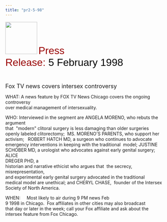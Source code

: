 ```yaml
---
title: "pr2-5-98"
---
```


  
<IMG SRC="/img/logo100.gif" HEIGHT="101" WIDTH="100" /> <FONT FACE="Arial,Helvetica"><FONT SIZE="+3"><FONT COLOR="#990000">Press<br />Release: </FONT><FONT COLOR="#000000">5 February 1998</FONT></FONT></FONT>  
  
  
&nbsp;<FONT SIZE="+1"></FONT>  
  


<FONT SIZE="+1">Fox TV news covers intersex controversy</FONT><FONT SIZE="+1"></FONT>  
  


WHAT: A news feature by FOX TV News Chicago covers the ongoing controversy  
over medical management of intersexuality.  
  


WHO: Interviewed in the segment are ANGELA MORENO, who rebuts the argument  
that&nbsp; "modern" clitoral surgery is less damaging than older surgeries  
openly labeled clitorectomy;&nbsp; MS. MORENO'S PARENTS, who support her  
activism;&nbsp;&nbsp; ROBERT HATCH MD, a surgeon who continues to advocate&nbsp;  
emergency interventions in keeping with the traditional&nbsp; model; JUSTINE  
SCHOBER MD, a urologist who advocates against early genital surgery; ALICE&nbsp;  
DREGER PHD, a&nbsp;&nbsp;&nbsp;&nbsp;&nbsp;&nbsp;&nbsp;&nbsp;&nbsp;&nbsp;&nbsp;&nbsp;&nbsp;  
historian and narrative ethicist who argues that&nbsp; the secrecy, misrepresentation,  
and experimental early genital surgery advocated in the traditional&nbsp;  
medical model are unethical; and CHERYL CHASE,&nbsp; founder of the Intersex  
Society of North America.  
  


WHEN:&nbsp;&nbsp;&nbsp;&nbsp; Most likely to air during 9 PM news Feb  
9 1998 in Chicago.&nbsp; Fox affiliates in other cities may also broadcast&nbsp;  
that day or later in the week; call your Fox affiliate and ask about the  
intersex feature from Fox Chicago.  
  
&nbsp;  
  
&nbsp;  
  
&nbsp;  
  
&nbsp;  
  
&nbsp;  
  
&nbsp;